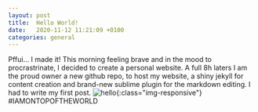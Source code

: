 ```yaml
---
layout: post
title:  Hello World!
date:   2020-11-12 11:21:09 +0100
categories: general
---
```


Pffui... I made it! This morning feeling brave and in the mood to procrastrinate, I decided to create a personal website. A full 8h laters I am the proud owner a new github repo, to host my website, a shiny jekyll for content creation and brand-new sublime plugin for the markdown editing. I had to write my first post. 
![hello]({{site.url}}/assets/img/ihaveawebsite.png){:class="img-responsive"}
#IAMONTOPOFTHEWORLD

